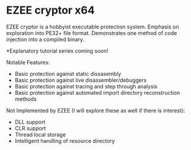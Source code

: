 EZEE cryptor x64
================

EZEE cryptor is a hobbyist executable protection system. Emphasis on exploration into PE32+ file format. Demonstrates one method of code injection into a compiled binary. 

*Explanatory tutorial series coming soon!

Notable Features:

- Basic protection against static dissasembly 
- Basic protection against live disassembler/debuggers
- Basic protection against tracing and step through analysis
- Basic protection against automated import directory reconstruction methods

Not Implemented by EZEE (I will explore these as well if there is interest):

- DLL support
- CLR support
- Thread local storage
- Intelligent handling of resource directory
